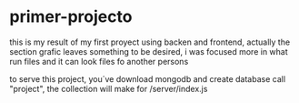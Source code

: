 # primer-projecto
this is my result of my first proyect using backen and frontend, actually the section grafic leaves something to be desired, i was focused more in what run files and it can look files fo another persons

to serve this project, you´ve download mongodb and create database call "project", the collection will make for /server/index.js


